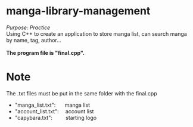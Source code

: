 # manga-library-management
*Purpose: Practice*<br>
Using C++ to create an application to store manga list, can search manga by name, tag, author...<br><br>
**The program file is "final.cpp".**
# Note
The .txt files must be put in the same folder with the final.cpp<br>
- "manga_list.txt":&emsp;&ensp; manga list
- "account_list.txt":&emsp; account list
- "capybara.txt":&emsp;&emsp;&nbsp; starting logo

